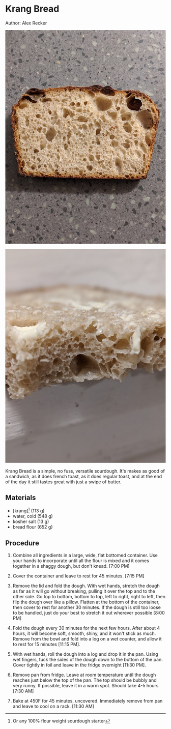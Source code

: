 # Krang Bread

Author: Alex Recker

![](images/krang-bread.jpg)

![](images/krang-bread-crumb.jpg)

Krang Bread is a simple, no fuss, versatile sourdough.  It's makes as
good of a sandwich, as it does french toast, as it does regular toast,
and at the end of the day it still tastes great with just a swipe of
butter.

## Materials

- [krang][^1] (113 g)
- water, cold (548 g)
- kosher salt (13 g)
- bread flour (652 g)

[^1]: Or any 100% flour weight sourdough starter

## Procedure

1. Combine all ingredients in a large, wide, flat bottomed container.
   Use your hands to incorporate until all the flour is mixed and it
   comes together in a shaggy dough, but don't knead.  [7:00 PM]

2. Cover the container and leave to rest for 45 minutes. [7:15 PM]

3. Remove the lid and fold the dough.  With wet hands, stretch the
   dough as far as it will go without breaking, pulling it over the
   top and to the other side.  Go top to bottom, bottom to top, left
   to right, right to left, then flip the dough over like a pillow.
   Flatten at the bottom of the container, then cover to rest for
   another 30 minutes. If the dough is still too loose to be handled,
   just do your best to stretch it out wherever possible [8:00 PM]

4. Fold the dough every 30 minutes for the next few hours.  After
   about 4 hours, it will become soft, smooth, shiny, and it won't
   stick as much.  Remove from the bowl and fold into a log on a wet
   counter, and allow it to rest for 15 minutes [11:15 PM].

6. With wet hands, roll the dough into a log and drop it in the pan.
   Using wet fingers, tuck the sides of the dough down to the bottom
   of the pan.  Cover tightly in foil and leave in the fridge
   overnight [11:30 PM].

7. Remove pan from fridge.  Leave at room temperature until the dough
   reaches just below the top of the pan.  The top should be bubbly
   and very runny.  If possible, leave it in a warm spot.  Should take
   4-5 hours [7:30 AM]

8. Bake at 450F for 45 minutes, uncovered.  Immediately remove from
   pan and leave to cool on a rack. [11:30 AM]

[krang]: krang.md
